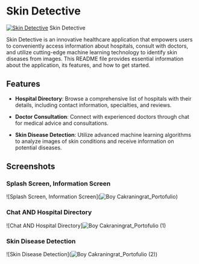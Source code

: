 # Skin Detective
[![Skin Detective ](https://img.youtube.com/vi/<https://youtu.be/ZIXwIHZkH20>/0.jpg)]([https://www.youtube.com/watch?v=L_w-oDJmsm4](https://youtu.be/ZIXwIHZkH20))
Skin Detective

Skin Detective is an innovative healthcare application that empowers users to conveniently access information about hospitals, consult with doctors, and utilize cutting-edge machine learning technology to identify skin diseases from images. This README file provides essential information about the application, its features, and how to get started.

## Features

- **Hospital Directory**: Browse a comprehensive list of hospitals with their details, including contact information, specialties, and reviews.

- **Doctor Consultation**: Connect with experienced doctors through chat for medical advice and consultations.

- **Skin Disease Detection**: Utilize advanced machine learning algorithms to analyze images of skin conditions and receive information on potential diseases.


## Screenshots
### Splash Screen, Information Screen
![Splash Screen, Information Screen](![Boy Cakraningrat_Portofulio](https://github.com/boycakra/Dokter_kulit/assets/48791469/58f8f1dd-faa3-4b05-b112-7c6f36ae5b67))

### Chat AND Hospital Directory
![Chat AND Hospital Directory]![Boy Cakraningrat_Portofulio (1)](https://github.com/boycakra/Dokter_kulit/assets/48791469/26974370-13ee-47a0-b91a-e493310f6e71)

### Skin Disease Detection
![Skin Disease Detection](![Boy Cakraningrat_Portofulio (2)](https://github.com/boycakra/Dokter_kulit/assets/48791469/fc3c0db4-7509-4cab-8354-905f9d4f7bdc))

